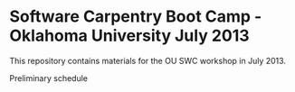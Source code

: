 Software Carpentry Boot Camp - Oklahoma University July 2013
=================================

This repository contains materials for the OU SWC workshop in July 2013. 

[contrib]: https://github.com/swcarpentry/boot-camps/blob/master/CONTRIBUTING.md
[wiki]: https://github.com/swcarpentry/boot-camps/wiki

Preliminary schedule
